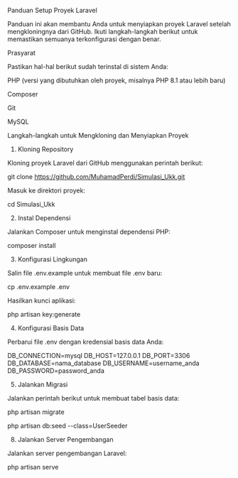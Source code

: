Panduan Setup Proyek Laravel

Panduan ini akan membantu Anda untuk menyiapkan proyek Laravel setelah mengkloningnya dari GitHub. Ikuti langkah-langkah berikut untuk memastikan semuanya terkonfigurasi dengan benar.

Prasyarat

Pastikan hal-hal berikut sudah terinstal di sistem Anda:

PHP (versi yang dibutuhkan oleh proyek, misalnya PHP 8.1 atau lebih baru)

Composer

Git

MySQL

Langkah-langkah untuk Mengkloning dan Menyiapkan Proyek

1. Kloning Repository

Kloning proyek Laravel dari GitHub menggunakan perintah berikut:

git clone https://github.com/MuhamadPerdi/Simulasi_Ukk.git

Masuk ke direktori proyek:

cd Simulasi_Ukk

2. Instal Dependensi

Jalankan Composer untuk menginstal dependensi PHP:

composer install

3. Konfigurasi Lingkungan

Salin file .env.example untuk membuat file .env baru:

cp .env.example .env

Hasilkan kunci aplikasi:

php artisan key:generate

4. Konfigurasi Basis Data

Perbarui file .env dengan kredensial basis data Anda:

DB_CONNECTION=mysql
DB_HOST=127.0.0.1
DB_PORT=3306
DB_DATABASE=nama_database
DB_USERNAME=username_anda
DB_PASSWORD=password_anda

5. Jalankan Migrasi

Jalankan perintah berikut untuk membuat tabel basis data:

php artisan migrate

php artisan db:seed --class=UserSeeder

8. Jalankan Server Pengembangan

Jalankan server pengembangan Laravel:

php artisan serve
